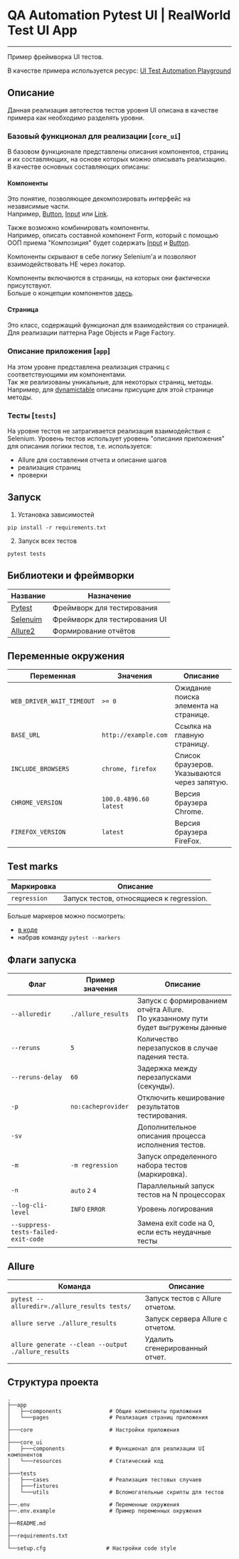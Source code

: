 # QA Automation Pytest UI | RealWorld Test UI App

---
Пример фреймворка UI тестов.

В качестве примера используется ресурс: [UI Test Automation
Playground](http://uitestingplayground.com)

## Описание

Данная реализация автотестов тестов уровня UI описана в качестве примера как необходимо разделять уровни.

### Базовый функционал для реализации [`core_ui`]
В базовом функционале представлены описания компонентов, страниц и их составляющих,
на основе которых можно описывать реализацию. 
В качестве основных составляющих описаны:

#### Компоненты

Это понятие, позволяющее декомпозировать интерфейс на независимые части. \
Например, [Button](https://github.com/Olesyakosyhk/qa-automation-pytest-ui/blob/master/core_ui/components/button.py),
[Input](https://github.com/Olesyakosyhk/qa-automation-pytest-ui/blob/master/core_ui/components/input.py)
или [Link](https://github.com/Olesyakosyhk/qa-automation-pytest-ui/blob/master/core_ui/components/link.py).

Также возможно комбинировать компоненты.\
Например, описать составной компонент Form, который с помощью ООП приема
"Композиция" будет содержать [Input](https://github.com/Olesyakosyhk/qa-automation-pytest-ui/blob/master/core_ui/components/input.py)
и [Button](https://github.com/Olesyakosyhk/qa-automation-pytest-ui/blob/master/core_ui/components/button.py).

Компоненты скрывают в себе логику Selenium'а и позволяют взаимодействовать НЕ через локатор.

Компоненты включаются в страницы, на которых они фактически присутствуют.\
Больше о концепции компонентов [здесь](https://ru.reactjs.org/docs/web-components.html#gatsby-focus-wrapper).

#### Страница
Это класс, содержащий функционал для взаимодействия со страницей.\
Для реализации паттерна Page Objects и Page Factory.


### Описание приложения [`app`]
На этом уровне представлена реализация страниц с соответствующими им компонентами.\
Так же реализованы уникальные, для некоторых страниц, методы. 
Например, для [dynamictable](https://github.com/Olesyakosyhk/qa-automation-pytest-ui/blob/master/app/pages/dynamictable_page.py) 
описаны присущие для этой странице методы.


### Тесты [`tests`]
На уровне тестов не затрагивается реализация взаимодействия с Selenium.
Уровень тестов использует уровень "описания приложения" для описания логики тестов, т.е. используется:
- Allure для составления отчета и описание шагов
- реализация страниц
- проверки


## Запуск 
1. Установка зависимостей 
```
pip install -r requirements.txt
```
2. Запуск всех тестов 
```
pytest tests
```

Библиотеки и фреймворки
---
| Название                                                      | Назначение                    | 
|---------------------------------------------------------------|-------------------------------|
| [Pytest](https://docs.pytest.org/)                            | Фреймворк для тестирования    |
| [Selenuim](https://selenium-python.readthedocs.io/index.html) | Фреймворк для тестирования UI |
| [Allure2](https://qameta.io/allure-report/) 	                 | Формирование отчётов          |
 

Переменные окружения
---
| Переменная                | Значения                 | Описание                                     | 
|---------------------------|--------------------------|----------------------------------------------|
| `WEB_DRIVER_WAIT_TIMEOUT` | `>= 0`                   | Ожидание поиска элемента на странице.        |
| `BASE_URL`                | `http://example.com`     | Ссылка на главную страницу.                  |
| `INCLUDE_BROWSERS`        | `chrome, firefox`        | Список браузеров. Указываются через запятую. |
| `CHROME_VERSION`          | `100.0.4896.60` `latest` | Версия браузера Chrome.                      |
| `FIREFOX_VERSION`         | `latest`                 | Версия браузера FireFox.                     |


Test marks
---
| Маркировка        | Описание                                                | 
|-------------------|---------------------------------------------------------|
| `regression`      | Запуск тестов, относящиеся к regression.                |

Больше маркеров можно посмотреть:
 - [в коде](https://github.com/Olesyakosyhk/qa-automation-pytest-ui/blob/master/tests/conftest.py)
 - набрав команду `pytest --markers`


Флаги запуска
---
| Флаг                                | Пример значения                  | Описание                                                                             | 
|-------------------------------------|----------------------------------|--------------------------------------------------------------------------------------|
| `--alluredir`                       | `./allure_results`               | Запуск с формированием отчёта Allure.<br/> По указанному пути будет выгружены данные |
| `--reruns`                          | `5`                              | Количество перезапусков в случае падения теста.                                      |
| `--reruns-delay`                    | `60`                             | Задержка между перезапусками (секунды).                                              |
| `-p`                                | `no:cacheprovider`               | Отключить кеширование результатов тестирования.                                      |
| `-sv`                               |                                  | Дополнительное описания процесса исполнения тестов.                                  |
| `-m`                                | `-m regression`                  | Запуск определенного набора тестов (маркировка).                                     |
| `-n`                                | `auto` `2` `4`                   | Параллельный запуск тестов на N процессорах                                          |
| `--log-cli-level`                   | `INFO` `ERROR`                   | Уровень логирования                                                                  |
| `--suppress-tests-failed-exit-code` |                                  | Замена exit code на 0, если есть неудачные тесты                                     |


Allure
---
| Команда                                             | Описание                         | 
|-----------------------------------------------------|----------------------------------|
| `pytest --alluredir=./allure_results tests/`        | Запуск тестов с Allure отчетом.  |
| `allure serve ./allure_results`                     | Запуск сервера Allure с отчетом. |
| `allure generate --clean --output ./allure_results` | Удалить сгенерированный отчет.   |


Структура проекта
---
```
.
├──app
│   ├──components               # Общие компоненты приложения
│   └───pages                   # Реализация страниц приложения
│
├───core                        # Настройки приложения
│
├───core_ui                     
│   ├───components              # Функционал для реализации UI компонентов
│   └───resources               # Статический код
│
├───tests
|   ├───cases                   # Реализация тестовых случаев
│   ├───fixtures                
│   └───utils                   # Вспомогательные скрипты для тестов
│
├──.env                         # Переменные окружения
├──.env.example                 # Пример переменных окружения
│
├──README.md
│
├──requirements.txt
│
└──setup.cfg                   # Настройки code style
```